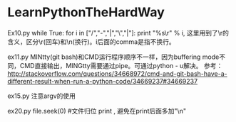 # LearnPythonTheHardWay
Ex10.py 
while True:
    for i in ["/","-","|","\\","|"]:
        print "%s\r" % i,
这里用到了\r的含义，区分\r(回车)和\n(换行)。i后面的comma是指不换行。

ex11.py
MINtty(git bash)和CMD运行程序顺序不一样，因为buffering mode不同，CMD直接输出，MINGtty需要通过pipe。可通过python - u解决。
参考：http://stackoverflow.com/questions/34668972/cmd-and-git-bash-have-a-different-result-when-run-a-python-code/34669237#34669237

ex15.py
注意argv的使用

ex20.py
file.seek(0) #文件归位
print , 避免在print后面多加"\n"